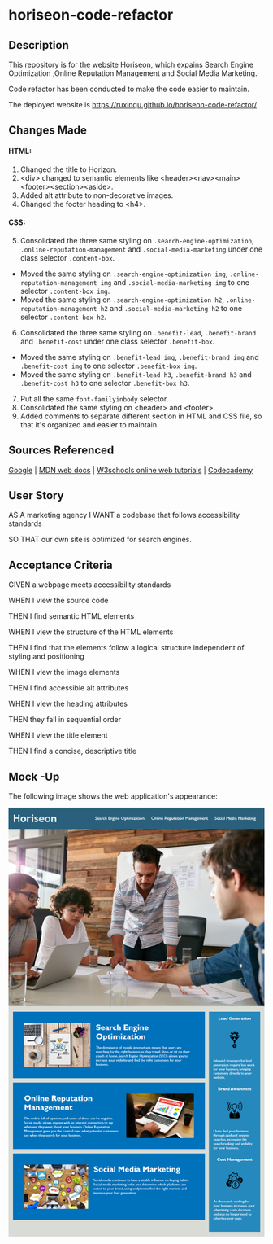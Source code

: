 # horiseon-code-refactor

## Description
This repository is for the website Horiseon, which expains Search Engine Optimization ,Online Reputation Management and Social Media Marketing. 


Code refactor has been conducted to make the code easier to maintain.


The deployed website is https://ruxinqu.github.io/horiseon-code-refactor/
## Changes Made
#### HTML:
1. Changed the title to Horizon.
2. &lt;div&gt; changed to semantic elements like &lt;header&gt;&lt;nav&gt;&lt;main&gt;&lt;footer&gt;&lt;section&gt;&lt;aside&gt;.
3. Added alt attribute to non-decorative images.
4. Changed the footer heading to &lt;h4&gt;.
#### CSS:
5. Consolidated the three same styling on `.search-engine-optimization`, `.online-reputation-management` and `.social-media-marketing` under one class selector `.content-box`.
* Moved the same styling on `.search-engine-optimization img`, `.online-reputation-management img` and `.social-media-marketing img` to one selector `.content-box img`.
* Moved the same styling on `.search-engine-optimization h2`, `.online-reputation-management h2` and `.social-media-marketing h2` to one selector `.content-box h2`.
6. Consolidated the three same styling on `.benefit-lead`, `.benefit-brand` and `.benefit-cost` under one class selector `.benefit-box`.
* Moved the same styling on `.benefit-lead img`, `.benefit-brand img` and `.benefit-cost img` to one selector `.benefit-box img`.
* Moved the same styling on `.benefit-lead h3`, `.benefit-brand h3` and `.benefit-cost h3` to one selector `.benefit-box h3`.
7. Put all the same `font-familyinbody` selector.
8. Consolidated the same styling on &lt;header&gt; and &lt;footer&gt;.
9. Added comments to separate different section in HTML and CSS file, so that it's organized and easier to maintain.

## Sources Referenced
[Google](https://www.google.com/) | [MDN web docs](https://developer.mozilla.org/) | [W3schools online web tutorials](https://www.w3schools.com) | [Codecademy](https://www.codecademy.com/learn)

## User Story
AS A marketing agency I WANT a codebase that follows accessibility standards 

SO THAT our own site is optimized for search engines.

## Acceptance Criteria
GIVEN a webpage meets accessibility standards

WHEN I view the source code

THEN I find semantic HTML elements

WHEN I view the structure of the HTML elements

THEN I find that the elements follow a logical structure independent of styling and positioning

WHEN I view the image elements

THEN I find accessible alt attributes

WHEN I view the heading attributes

THEN they fall in sequential order

WHEN I view the title element

THEN I find a concise, descriptive title

## Mock -Up
The following image shows the web application's appearance:

![The website's apperance](./assets/images/01-html-css-git-homework-demo.png)



